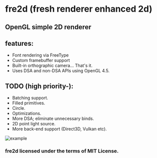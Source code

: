 # fre2d (fresh renderer enhanced 2d)
## OpenGL simple 2D renderer

## features:
* Font rendering via FreeType
* Custom framebuffer support
* Built-in orthographic camera... That's it.
* Uses DSA and non-DSA APIs using OpenGL 4.5.

## TODO (high priority-):
* Batching support.
* Filled primitives.
* Circle.
* Optimizations.
* More DSA; eliminate unnecessary binds.
* 2D point light source.
* More back-end support (Direct3D, Vulkan etc).

![example](https://github.com/user-attachments/assets/ef4a576b-62b3-44d1-85f7-bcc107507bd0)

### fre2d licensed under the terms of MIT License.
